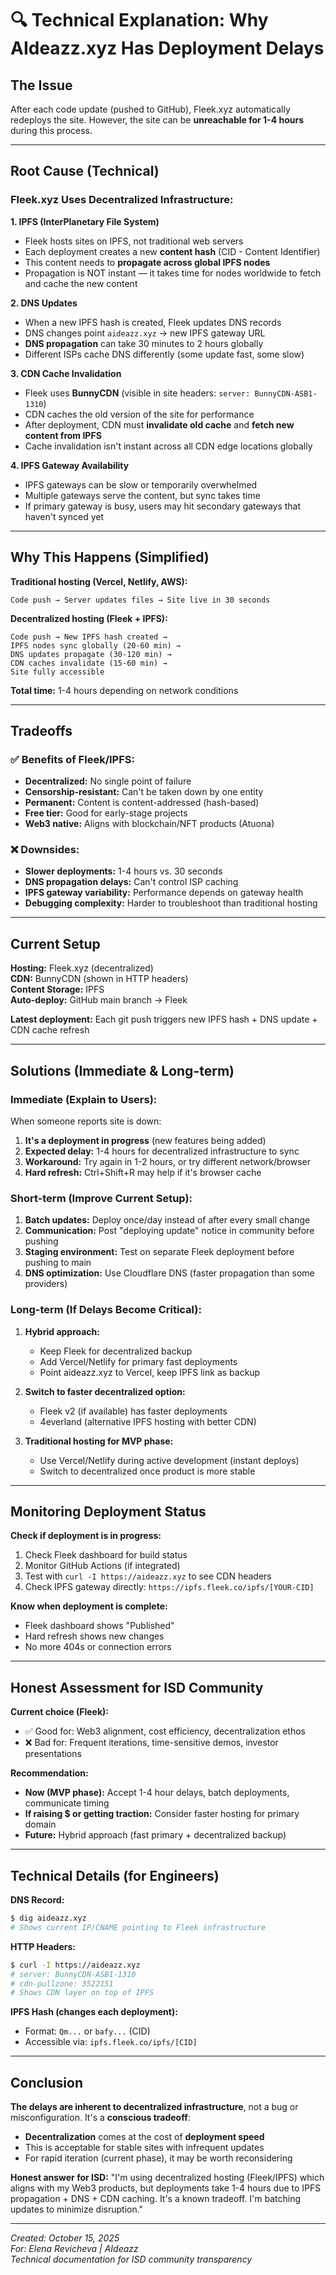 # 🔍 Technical Explanation: Why AIdeazz.xyz Has Deployment Delays

## The Issue

After each code update (pushed to GitHub), Fleek.xyz automatically redeploys the site. However, the site can be **unreachable for 1-4 hours** during this process.

---

## Root Cause (Technical)

### **Fleek.xyz Uses Decentralized Infrastructure:**

**1. IPFS (InterPlanetary File System)**
- Fleek hosts sites on IPFS, not traditional web servers
- Each deployment creates a new **content hash** (CID - Content Identifier)
- This content needs to **propagate across global IPFS nodes**
- Propagation is NOT instant — it takes time for nodes worldwide to fetch and cache the new content

**2. DNS Updates**
- When a new IPFS hash is created, Fleek updates DNS records
- DNS changes point `aideazz.xyz` → new IPFS gateway URL
- **DNS propagation** can take 30 minutes to 2 hours globally
- Different ISPs cache DNS differently (some update fast, some slow)

**3. CDN Cache Invalidation**
- Fleek uses **BunnyCDN** (visible in site headers: `server: BunnyCDN-ASB1-1310`)
- CDN caches the old version of the site for performance
- After deployment, CDN must **invalidate old cache** and **fetch new content from IPFS**
- Cache invalidation isn't instant across all CDN edge locations globally

**4. IPFS Gateway Availability**
- IPFS gateways can be slow or temporarily overwhelmed
- Multiple gateways serve the content, but sync takes time
- If primary gateway is busy, users may hit secondary gateways that haven't synced yet

---

## Why This Happens (Simplified)

**Traditional hosting (Vercel, Netlify, AWS):**
```
Code push → Server updates files → Site live in 30 seconds
```

**Decentralized hosting (Fleek + IPFS):**
```
Code push → New IPFS hash created → 
IPFS nodes sync globally (20-60 min) → 
DNS updates propagate (30-120 min) → 
CDN caches invalidate (15-60 min) → 
Site fully accessible
```

**Total time:** 1-4 hours depending on network conditions

---

## Tradeoffs

### ✅ **Benefits of Fleek/IPFS:**
- **Decentralized:** No single point of failure
- **Censorship-resistant:** Can't be taken down by one entity
- **Permanent:** Content is content-addressed (hash-based)
- **Free tier:** Good for early-stage projects
- **Web3 native:** Aligns with blockchain/NFT products (Atuona)

### ❌ **Downsides:**
- **Slower deployments:** 1-4 hours vs. 30 seconds
- **DNS propagation delays:** Can't control ISP caching
- **IPFS gateway variability:** Performance depends on gateway health
- **Debugging complexity:** Harder to troubleshoot than traditional hosting

---

## Current Setup

**Hosting:** Fleek.xyz (decentralized)  
**CDN:** BunnyCDN (shown in HTTP headers)  
**Content Storage:** IPFS  
**Auto-deploy:** GitHub main branch → Fleek  

**Latest deployment:** Each git push triggers new IPFS hash + DNS update + CDN cache refresh

---

## Solutions (Immediate & Long-term)

### **Immediate (Explain to Users):**
When someone reports site is down:
1. **It's a deployment in progress** (new features being added)
2. **Expected delay:** 1-4 hours for decentralized infrastructure to sync
3. **Workaround:** Try again in 1-2 hours, or try different network/browser
4. **Hard refresh:** Ctrl+Shift+R may help if it's browser cache

### **Short-term (Improve Current Setup):**
1. **Batch updates:** Deploy once/day instead of after every small change
2. **Communication:** Post "deploying update" notice in community before pushing
3. **Staging environment:** Test on separate Fleek deployment before pushing to main
4. **DNS optimization:** Use Cloudflare DNS (faster propagation than some providers)

### **Long-term (If Delays Become Critical):**
1. **Hybrid approach:** 
   - Keep Fleek for decentralized backup
   - Add Vercel/Netlify for primary fast deployments
   - Point aideazz.xyz to Vercel, keep IPFS link as backup

2. **Switch to faster decentralized option:**
   - Fleek v2 (if available) has faster deployments
   - 4everland (alternative IPFS hosting with better CDN)

3. **Traditional hosting for MVP phase:**
   - Use Vercel/Netlify during active development (instant deploys)
   - Switch to decentralized once product is more stable

---

## Monitoring Deployment Status

**Check if deployment is in progress:**
1. Check Fleek dashboard for build status
2. Monitor GitHub Actions (if integrated)
3. Test with `curl -I https://aideazz.xyz` to see CDN headers
4. Check IPFS gateway directly: `https://ipfs.fleek.co/ipfs/[YOUR-CID]`

**Know when deployment is complete:**
- Fleek dashboard shows "Published"
- Hard refresh shows new changes
- No more 404s or connection errors

---

## Honest Assessment for ISD Community

**Current choice (Fleek):**
- ✅ Good for: Web3 alignment, cost efficiency, decentralization ethos
- ❌ Bad for: Frequent iterations, time-sensitive demos, investor presentations

**Recommendation:**
- **Now (MVP phase):** Accept 1-4 hour delays, batch deployments, communicate timing
- **If raising $ or getting traction:** Consider faster hosting for primary domain
- **Future:** Hybrid approach (fast primary + decentralized backup)

---

## Technical Details (for Engineers)

**DNS Record:**
```bash
$ dig aideazz.xyz
# Shows current IP/CNAME pointing to Fleek infrastructure
```

**HTTP Headers:**
```bash
$ curl -I https://aideazz.xyz
# server: BunnyCDN-ASB1-1310
# cdn-pullzone: 3522151
# Shows CDN layer on top of IPFS
```

**IPFS Hash (changes each deployment):**
- Format: `Qm...` or `bafy...` (CID)
- Accessible via: `ipfs.fleek.co/ipfs/[CID]`

---

## Conclusion

**The delays are inherent to decentralized infrastructure**, not a bug or misconfiguration. It's a **conscious tradeoff**:

- **Decentralization** comes at the cost of **deployment speed**
- This is acceptable for stable sites with infrequent updates
- For rapid iteration (current phase), it may be worth reconsidering

**Honest answer for ISD:** "I'm using decentralized hosting (Fleek/IPFS) which aligns with my Web3 products, but deployments take 1-4 hours due to IPFS propagation + DNS + CDN caching. It's a known tradeoff. I'm batching updates to minimize disruption."

---

*Created: October 15, 2025*  
*For: Elena Revicheva | AIdeazz*  
*Technical documentation for ISD community transparency*
